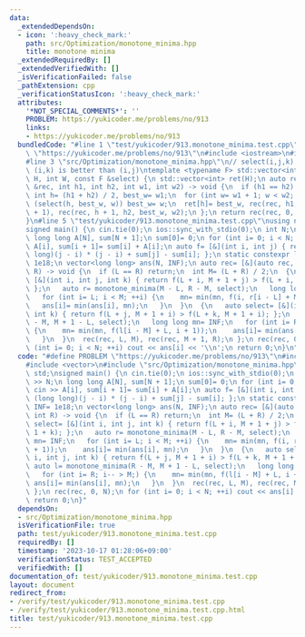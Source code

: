 ```yaml
---
data:
  _extendedDependsOn:
  - icon: ':heavy_check_mark:'
    path: src/Optimization/monotone_minima.hpp
    title: monotone minima
  _extendedRequiredBy: []
  _extendedVerifiedWith: []
  _isVerificationFailed: false
  _pathExtension: cpp
  _verificationStatusIcon: ':heavy_check_mark:'
  attributes:
    '*NOT_SPECIAL_COMMENTS*': ''
    PROBLEM: https://yukicoder.me/problems/no/913
    links:
    - https://yukicoder.me/problems/no/913
  bundledCode: "#line 1 \"test/yukicoder/913.monotone_minima.test.cpp\"\n#define PROBLEM\
    \ \"https://yukicoder.me/problems/no/913\"\n#include <iostream>\n#include <vector>\n\
    #line 3 \"src/Optimization/monotone_minima.hpp\"\n// select(i,j,k) -> true if\
    \ (i,k) is better than (i,j)\ntemplate <typename F> std::vector<int> monotone_minima(int\
    \ H, int W, const F &select) {\n std::vector<int> ret(H);\n auto rec= [&](auto\
    \ &rec, int h1, int h2, int w1, int w2) -> void {\n  if (h1 == h2) return;\n \
    \ int h= (h1 + h2) / 2, best_w= w1;\n  for (int w= w1 + 1; w < w2; ++w)\n   if\
    \ (select(h, best_w, w)) best_w= w;\n  ret[h]= best_w, rec(rec, h1, h, w1, best_w\
    \ + 1), rec(rec, h + 1, h2, best_w, w2);\n };\n return rec(rec, 0, H, 0, W), ret;\n\
    }\n#line 5 \"test/yukicoder/913.monotone_minima.test.cpp\"\nusing namespace std;\n\
    signed main() {\n cin.tie(0);\n ios::sync_with_stdio(0);\n int N;\n cin >> N;\n\
    \ long long A[N], sum[N + 1];\n sum[0]= 0;\n for (int i= 0; i < N; ++i) cin >>\
    \ A[i], sum[i + 1]= sum[i] + A[i];\n auto f= [&](int i, int j) { return (long\
    \ long)(j - i) * (j - i) + sum[j] - sum[i]; };\n static constexpr long long INF=\
    \ 1e18;\n vector<long long> ans(N, INF);\n auto rec= [&](auto rec, int L, int\
    \ R) -> void {\n  if (L == R) return;\n  int M= (L + R) / 2;\n  {\n   auto select=\
    \ [&](int i, int j, int k) { return f(L + i, M + 1 + j) > f(L + i, M + 1 + k);\
    \ };\n   auto r= monotone_minima(M - L, R - M, select);\n   long long mn= INF;\n\
    \   for (int i= L; i < M; ++i) {\n    mn= min(mn, f(i, r[i - L] + M + 1));\n \
    \   ans[i]= min(ans[i], mn);\n   }\n  }\n  {\n   auto select= [&](int i, int j,\
    \ int k) { return f(L + j, M + 1 + i) > f(L + k, M + 1 + i); };\n   auto l= monotone_minima(R\
    \ - M, M + 1 - L, select);\n   long long mn= INF;\n   for (int i= R; i-- > M;)\
    \ {\n    mn= min(mn, f(l[i - M] + L, i + 1));\n    ans[i]= min(ans[i], mn);\n\
    \   }\n  }\n  rec(rec, L, M), rec(rec, M + 1, R);\n };\n rec(rec, 0, N);\n for\
    \ (int i= 0; i < N; ++i) cout << ans[i] << '\\n';\n return 0;\n}\n"
  code: "#define PROBLEM \"https://yukicoder.me/problems/no/913\"\n#include <iostream>\n\
    #include <vector>\n#include \"src/Optimization/monotone_minima.hpp\"\nusing namespace\
    \ std;\nsigned main() {\n cin.tie(0);\n ios::sync_with_stdio(0);\n int N;\n cin\
    \ >> N;\n long long A[N], sum[N + 1];\n sum[0]= 0;\n for (int i= 0; i < N; ++i)\
    \ cin >> A[i], sum[i + 1]= sum[i] + A[i];\n auto f= [&](int i, int j) { return\
    \ (long long)(j - i) * (j - i) + sum[j] - sum[i]; };\n static constexpr long long\
    \ INF= 1e18;\n vector<long long> ans(N, INF);\n auto rec= [&](auto rec, int L,\
    \ int R) -> void {\n  if (L == R) return;\n  int M= (L + R) / 2;\n  {\n   auto\
    \ select= [&](int i, int j, int k) { return f(L + i, M + 1 + j) > f(L + i, M +\
    \ 1 + k); };\n   auto r= monotone_minima(M - L, R - M, select);\n   long long\
    \ mn= INF;\n   for (int i= L; i < M; ++i) {\n    mn= min(mn, f(i, r[i - L] + M\
    \ + 1));\n    ans[i]= min(ans[i], mn);\n   }\n  }\n  {\n   auto select= [&](int\
    \ i, int j, int k) { return f(L + j, M + 1 + i) > f(L + k, M + 1 + i); };\n  \
    \ auto l= monotone_minima(R - M, M + 1 - L, select);\n   long long mn= INF;\n\
    \   for (int i= R; i-- > M;) {\n    mn= min(mn, f(l[i - M] + L, i + 1));\n   \
    \ ans[i]= min(ans[i], mn);\n   }\n  }\n  rec(rec, L, M), rec(rec, M + 1, R);\n\
    \ };\n rec(rec, 0, N);\n for (int i= 0; i < N; ++i) cout << ans[i] << '\\n';\n\
    \ return 0;\n}"
  dependsOn:
  - src/Optimization/monotone_minima.hpp
  isVerificationFile: true
  path: test/yukicoder/913.monotone_minima.test.cpp
  requiredBy: []
  timestamp: '2023-10-17 01:28:06+09:00'
  verificationStatus: TEST_ACCEPTED
  verifiedWith: []
documentation_of: test/yukicoder/913.monotone_minima.test.cpp
layout: document
redirect_from:
- /verify/test/yukicoder/913.monotone_minima.test.cpp
- /verify/test/yukicoder/913.monotone_minima.test.cpp.html
title: test/yukicoder/913.monotone_minima.test.cpp
---
```

